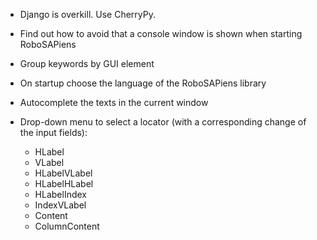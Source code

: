 - Django is overkill. Use CherryPy.

- Find out how to avoid that a console window is shown when starting RoboSAPiens

- Group keywords by GUI element

- On startup choose the language of the RoboSAPiens library

- Autocomplete the texts in the current window

- Drop-down menu to select a locator (with a corresponding change of the input fields):
    - HLabel 
    - VLabel
    - HLabelVLabel
    - HLabelHLabel
    - HLabelIndex
    - IndexVLabel
    - Content
    - ColumnContent
